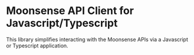 # Moonsense API Client for Javascript/Typescript
This library simplifies interacting with the Moonsense APIs via a Javascript or Typescript application.